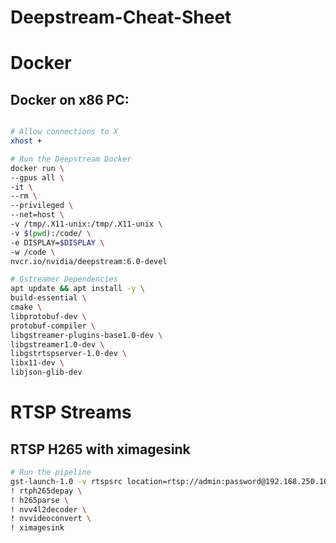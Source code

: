 # Deepstream-Cheat-Sheet

# Docker

## Docker on x86 PC:

```bash

# Allow connections to X
xhost +

# Run the Deepstream Docker
docker run \
--gpus all \
-it \
--rm \
--privileged \
--net=host \
-v /tmp/.X11-unix:/tmp/.X11-unix \
-v $(pwd):/code/ \
-e DISPLAY=$DISPLAY \
-w /code \
nvcr.io/nvidia/deepstream:6.0-devel

# Gstreamer Dependencies
apt update && apt install -y \
build-essential \
cmake \
libprotobuf-dev \
protobuf-compiler \
libgstreamer-plugins-base1.0-dev \
libgstreamer1.0-dev \
libgstrtspserver-1.0-dev \
libx11-dev \
libjson-glib-dev
```

# RTSP Streams

## RTSP H265 with ximagesink

```bash
# Run the pipeline
gst-launch-1.0 -v rtspsrc location=rtsp://admin:password@192.168.250.100/Streaming/Channels/102 \
! rtph265depay \
! h265parse \
! nvv4l2decoder \
! nvvideoconvert \
! ximagesink
```
